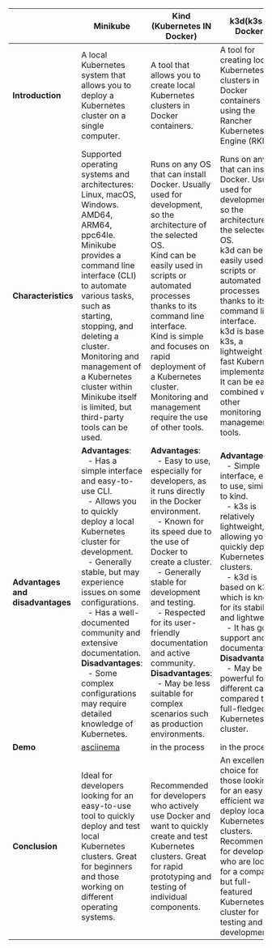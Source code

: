 |             | Minikube | Kind (Kubernetes IN Docker) | k3d(k3s in Docker) |
|-------------|-------------|-------------|-------------|
| **Introduction** | A local Kubernetes system  that allows you to deploy a Kubernetes cluster on a single computer. | A tool that allows you to create local Kubernetes clusters in Docker containers. | A tool for creating local Kubernetes clusters in Docker containers using the Rancher Kubernetes Engine (RKE). |
| **Characteristics** | Supported operating systems and architectures: Linux, macOS, Windows. AMD64, ARM64, ppc64le.<br> Minikube provides a command line interface (CLI) to automate various tasks, such as starting, stopping, and deleting a cluster.<br> Monitoring and management of a Kubernetes cluster within Minikube itself is limited, but third-party tools can be used. | Runs on any OS that can install Docker. Usually used for development, so the architecture of the selected OS.<br> Kind can be easily used in scripts or automated processes thanks to its command line interface.<br> Kind is simple and focuses on rapid deployment of a Kubernetes cluster. Monitoring and management require the use of other tools. | Runs on any OS that can install Docker. Usually used for development, so the architecture of the selected OS.<br> k3d can be easily used in scripts or automated processes thanks to its command line interface.<br> k3d is based on k3s, a lightweight and fast Kubernetes implementation. It can be easily combined with other monitoring and management tools. |
| **Advantages and disadvantages** | **Advantages**:<br> &nbsp;&nbsp;&nbsp;- Has a simple interface and easy-to-use CLI.<br> &nbsp;&nbsp;&nbsp;- Allows you to quickly deploy a local Kubernetes cluster for development.<br> &nbsp;&nbsp;&nbsp;- Generally stable, but may experience issues on some configurations.<br> &nbsp;&nbsp;&nbsp;- Has a well-documented community and extensive documentation.<br> **Disadvantages**:<br> &nbsp;&nbsp;&nbsp;- Some complex configurations may require detailed knowledge of Kubernetes.  | **Advantages**:<br> &nbsp;&nbsp;&nbsp;- Easy to use, especially for developers, as it runs directly in the Docker environment.<br> &nbsp;&nbsp;&nbsp;- Known for its speed due to the use of Docker to create a cluster.<br> &nbsp;&nbsp;&nbsp;- Generally stable for development and testing.<br> &nbsp;&nbsp;&nbsp;- Respected for its user-friendly documentation and active community.<br> **Disadvantages**:<br> &nbsp;&nbsp;&nbsp;- May be less suitable for complex scenarios such as production environments. | **Advantages**:<br> &nbsp;&nbsp;&nbsp;- Simple interface, easy to use, similar to kind.<br> &nbsp;&nbsp;&nbsp;- k3s is relatively lightweight, allowing you to quickly deploy Kubernetes clusters.<br> &nbsp;&nbsp;&nbsp;- k3d is based on k3s, which is known for its stability and lightweight.<br> &nbsp;&nbsp;&nbsp;- It has good support and documentation.<br> **Disadvantages**:<br> &nbsp;&nbsp;&nbsp;- May be less powerful for different cases compared to a full-fledged Kubernetes cluster. |
| **Demo** | [asciinema](https://asciinema.org/a/dZ1Hcvb1KI81SaS1Oql3ffH74)   | in the process | in the process |
| **Conclusion**| Ideal for developers looking for an easy-to-use tool to quickly deploy and test local Kubernetes clusters. Great for beginners and those working on different operating systems. | Recommended for developers who actively use Docker and want to quickly create and test Kubernetes clusters. Great for rapid prototyping and testing of individual components. | An excellent choice for those looking for an easy and efficient way to deploy local Kubernetes clusters. Recommended for developers who are looking for a compact but full-featured Kubernetes cluster for testing and development. |
